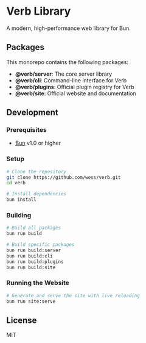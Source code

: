 # Verb Library

A modern, high-performance web library for Bun.

## Packages

This monorepo contains the following packages:

- **@verb/server**: The core server library
- **@verb/cli**: Command-line interface for Verb
- **@verb/plugins**: Official plugin registry for Verb
- **@verb/site**: Official website and documentation

## Development

### Prerequisites

- [Bun](https://bun.sh/) v1.0 or higher

### Setup

```bash
# Clone the repository
git clone https://github.com/wess/verb.git
cd verb

# Install dependencies
bun install
```

### Building

```bash
# Build all packages
bun run build

# Build specific packages
bun run build:server
bun run build:cli
bun run build:plugins
bun run build:site
```

### Running the Website

```bash
# Generate and serve the site with live reloading
bun run site:serve
```

## License

MIT
